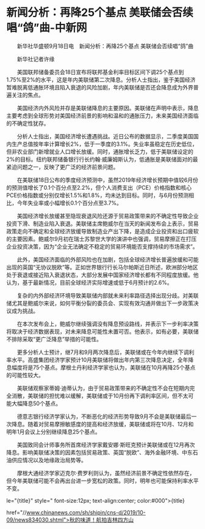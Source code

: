 # 新闻分析：再降25个基点 美联储会否续唱“鸽”曲-中新网

　　新华社华盛顿9月18日电　新闻分析：再降25个基点 美联储会否续唱“鸽”曲

　　新华社记者许缘

　　美国联邦储备委员会18日宣布将联邦基金利率目标区间下调25个基点到1.75%至2%的水平，这是年内美联储第二次降息。分析人士指出，鉴于美国经济暂难脱离低通胀环境且陷入衰退的风险加剧，年内美联储是否还会降息成为外界普遍关注的焦点。

　　美国经济内外风险并存是美联储降息的主要原因。美联储在声明中表示，降息主要考虑到全球形势对美国经济前景的影响和温和的通胀压力，未来美国经济面临的不确定性犹存。

　　分析人士指出，美国经济增长遭遇挑战。近日公布的数据显示，二季度美国国内生产总值按年率计算增长2%，低于一季度的3.1%。失业率虽稳定在历史低位，但非农业部门新增就业人口增长放缓。同时，通胀增长乏力，低于美联储设定的2%的目标。纽约联邦储备银行行长约翰·威廉姆斯认为，低通胀是美联储面对的最紧迫问题之一，反映了更广泛的经济前景问题。

　　在美联储18日公布的季度经济预测中，虽然2019年经济增长预期中值较6月份的预测值增长了0.1个百分点至2.2%，但个人消费支出（PCE）价格指数和核心PCE价格指数或分别仅增长1.5%和1.8%，均未达到目标。同时，与6月份预测相比，今年失业率或小幅增长0.1个百分点至3.7%。

　　美国经济增长放缓甚至隐现衰退风险还源于贸易政策带来的不确定性导致企业投资下滑、制造业陷入衰退。美联储主席鲍威尔在当天的新闻发布会上表示，贸易政策走向不确定和全球经济放缓导致制造业产出下降，是造成企业投资和出口疲软的主要因素。鲍威尔9月初在瑞士苏黎世大学的演讲中也强调，贸易摩擦正在打压企业投资决策，因为“企业无法确定不稳定的贸易环境能否支撑持续的市场需求”。

　　此外，美国经济面临的外部风险也在加剧，包括全球经济增长普遍放缓和可能出现的英国“无协议脱欧”等。正如世界银行行长马尔帕斯近日所述，欧洲部分地区处于衰退或接近陷入衰退状态，大部分发展中国家经济增长都有不同程度放缓。他认为，基于最新情况，目前全球经济实际增速或低于6月预计的2.6%。

　　复杂的内外部经济环境导致美联储内部就未来利率路径选择出现分歧。对美联储尤其是鲍威尔来说，如何平衡分裂的委员会、实现有效沟通并做出下一步政策决议成为挑战。

　　在本次发布会上，鲍威尔继续强调没有降息预设路线，并表示下一步利率决策将取决于经济数据表现，对未来降息可能性未置可否。他表示，如有必要，美联储不排除采取“更广泛降息”举措的可能性。

　　更多分析人士预计，继7月和9月两次降息后，美联储或在今年内继续下调利率水平。高盛集团经济学家预计10月美联储将做出年内第三次降息决定，全年降息幅度将是75个基点。摩根士丹利经济学家也认为，美联储在10月再降25个基点的可能性较大。

　　美联储观察家蒂姆·迪蒂认为，由于贸易政策带来的不确定性不会在短期内完全消散，美联储的担忧难以缓解，美联储或于10月份再下调利率区间，但不太可能大幅降息50个基点。

　　德意志银行经济学家认为，不断恶化的经济形势导致9月不会是美联储最后一次降息。随着对贸易摩擦敏感度的提高和经济放缓，美联储或将在10月、12月和明年1月会议上分别继续降息25个基点。

　　美国致同会计师事务所首席经济学家戴安娜·斯旺克预计美联储或在12月再次降息。影响美联储决策的因素包括贸易政策、英国“脱欧”、海外金融环境、中东石油供应情况以及地缘政治局势等。

　　摩根大通经济学家迈克尔·费罗利则认为，虽然经济前景不确定性依然存在，但今年美联储可能不会再出台进一步宽松的政策。同时，明年也可能保持利率水平不变。

le="{title}" style=" font-size:12px; text-align:center; color:#000">{title}

href="//www.chinanews.com/sh/shipin/cns-d/2019/10-09/news834030.shtml">秋的味道！航拍吉林四方山
